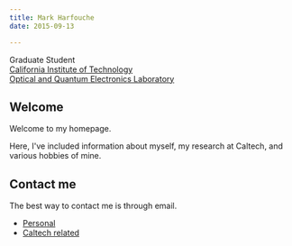 ```yaml
---
title: Mark Harfouche
date: 2015-09-13

---
```


Graduate Student<br>
[California Institute of Technology](http://www.caltech.edu/)<br>
[Optical and Quantum Electronics Laboratory](http://www.its.caltech.edu/~aphyariv/)


## Welcome
Welcome to my homepage.

Here, I've included information about myself, my research at Caltech, and various hobbies of mine.

## Contact me
The best way to contact me is through email.

  * [Personal](mailto:mark.harfouche@gmail.com)
  * [Caltech related](mailto:mark.harfouche@caltech.edu)


